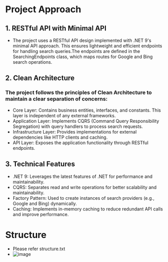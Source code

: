 # Project Approach
## 1. RESTful API with Minimal API
  - The project uses a RESTful API design implemented with .NET 9's minimal API approach. This ensures lightweight and efficient endpoints for handling search queries.The endpoints are defined in the SearchingEndpoints class, which maps routes for Google and Bing search operations.
## 2. Clean Architecture
### The project follows the principles of Clean Architecture to maintain a clear separation of concerns:
  - Core Layer: Contains business entities, interfaces, and constants. This layer is independent of any external frameworks.
  - Application Layer: Implements CQRS (Command Query Responsibility Segregation) with query handlers to process search requests.
  - Infrastructure Layer: Provides implementations for external dependencies like HTTP clients and caching.
  - API Layer: Exposes the application functionality through RESTful endpoints.
## 3. Technical Features
  - .NET 9: Leverages the latest features of .NET for performance and maintainability.
  - CQRS: Separates read and write operations for better scalability and maintainability.
  - Factory Pattern: Used to create instances of search providers (e.g., Google and Bing) dynamically.
  - Caching: Implements in-memory caching to reduce redundant API calls and improve performance.
# Structure
- Please refer structure.txt
- ![image](https://github.com/user-attachments/assets/60b44d91-56a0-43dd-a466-5d0e500fa971)

